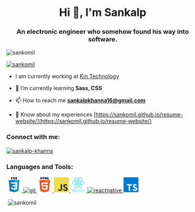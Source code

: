 <h1 align="center">Hi 👋, I'm Sankalp</h1>
<h3 align="center">An electronic engineer who somehow found his way into software.</h3>

<p align="left"> <img src="https://komarev.com/ghpvc/?username=sankomil&label=Profile%20views&color=0e75b6&style=flat" alt="sankomil" /> </p>

<p align="left"> <a href="https://github.com/ryo-ma/github-profile-trophy"><img src="https://github-profile-trophy.vercel.app/?username=sankomil" alt="sankomil" /></a> </p>

- I am currently working at [Kin Technology](https://www.kinhealthcare.co/)

- 🌱 I’m currently learning **Sass, CSS**

- 📫 How to reach me **sankalpkhanna16@gmail.com**

- 📄 Know about my experiences [https://sankomil.github.io/resume-website/](https://sankomil.github.io/resume-website/)

<h3 align="left">Connect with me:</h3>
<p align="left">
<a href="https://linkedin.com/in/sankalp-khanna" target="blank"><img align="center" src="https://raw.githubusercontent.com/rahuldkjain/github-profile-readme-generator/master/src/images/icons/Social/linked-in-alt.svg" alt="sankalp-khanna" height="30" width="40" /></a>
</p>

<h3 align="left">Languages and Tools:</h3>
<p align="left"> <a href="https://www.w3schools.com/css/" target="_blank"> <img src="https://raw.githubusercontent.com/devicons/devicon/master/icons/css3/css3-original-wordmark.svg" alt="css3" width="40" height="40"/> </a> <a href="https://git-scm.com/" target="_blank"> <img src="https://www.vectorlogo.zone/logos/git-scm/git-scm-icon.svg" alt="git" width="40" height="40"/> </a> <a href="https://www.w3.org/html/" target="_blank"> <img src="https://raw.githubusercontent.com/devicons/devicon/master/icons/html5/html5-original-wordmark.svg" alt="html5" width="40" height="40"/> </a> <a href="https://developer.mozilla.org/en-US/docs/Web/JavaScript" target="_blank"> <img src="https://raw.githubusercontent.com/devicons/devicon/master/icons/javascript/javascript-original.svg" alt="javascript" width="40" height="40"/> </a> <a href="https://reactjs.org/" target="_blank"> <img src="https://raw.githubusercontent.com/devicons/devicon/master/icons/react/react-original-wordmark.svg" alt="react" width="40" height="40"/> </a> <a href="https://reactnative.dev/" target="_blank"> <img src="https://reactnative.dev/img/header_logo.svg" alt="reactnative" width="40" height="40"/> </a> <a href="https://www.typescriptlang.org/" target="_blank"> <img src="https://raw.githubusercontent.com/devicons/devicon/master/icons/typescript/typescript-original.svg" alt="typescript" width="40" height="40"/> </a> </p>

<p>&nbsp;<img align="center" src="https://github-readme-stats.vercel.app/api?username=sankomil&show_icons=true&locale=en" alt="sankomil" /></p>


